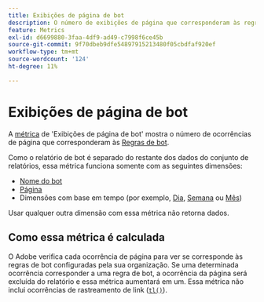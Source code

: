 ```yaml
---
title: Exibições de página de bot
description: O número de exibições de página que corresponderam às regras de bot.
feature: Metrics
exl-id: d6699880-3faa-4df9-ad49-c7998f6ce45b
source-git-commit: 9f70dbeb9dfe54897915213480f05cbdfaf920ef
workflow-type: tm+mt
source-wordcount: '124'
ht-degree: 11%

---
```


# Exibições de página de bot

A [métrica](overview.md) de &#39;Exibições de página de bot&#39; mostra o número de ocorrências de página que corresponderam às [Regras de bot](/help/admin/admin/c-manage-report-suites/c-edit-report-suites/general/bot-removal/bot-rules.md).

Como o relatório de bot é separado do restante dos dados do conjunto de relatórios, essa métrica funciona somente com as seguintes dimensões:

* [Nome do bot ](../dimensions/bot-name.md)
* [Página](../dimensions/page.md)
* Dimensões com base em tempo (por exemplo, [Dia](../dimensions/day.md), [Semana](../dimensions/week.md) ou [Mês](../dimensions/month.md))

Usar qualquer outra dimensão com essa métrica não retorna dados.

## Como essa métrica é calculada

O Adobe verifica cada ocorrência de página para ver se corresponde às regras de bot configuradas pela sua organização. Se uma determinada ocorrência corresponder a uma regra de bot, a ocorrência da página será excluída do relatório e essa métrica aumentará em um. Essa métrica não inclui ocorrências de rastreamento de link ([`tl()`](/help/implement/vars/functions/tl-method.md)).
